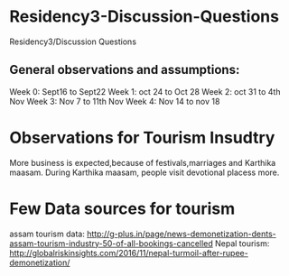 # Residency3-Discussion-Questions
Residency3/Discussion Questions

General observations and assumptions:
------------------------------------
Week 0: Sept16 to Sept22
Week 1: oct 24 to Oct 28
Week 2: oct 31 to 4th Nov
Week 3: Nov 7 to 11th Nov
Week 4: Nov 14 to nov 18


Observations for Tourism Insudtry
==============================

More business is expected,because of festivals,marriages and Karthika maasam. During Karthika maasam, people visit devotional placess more. 

Few Data sources for tourism
==============================
assam tourism data: http://g-plus.in/page/news-demonetization-dents-assam-tourism-industry-50-of-all-bookings-cancelled
Nepal tourism:   http://globalriskinsights.com/2016/11/nepal-turmoil-after-rupee-demonetization/

